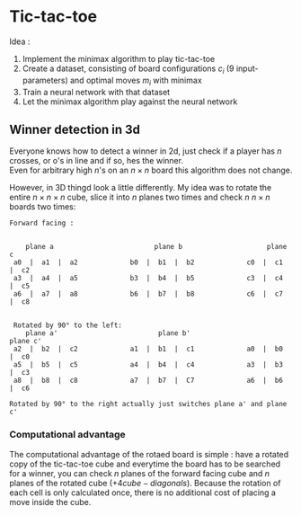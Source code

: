 # Tic-tac-toe

Idea :
1. Implement the minimax algorithm to play tic-tac-toe
2. Create a dataset, consisting of board configurations $c_i$ (9 input-parameters) and optimal moves $m_i$ with minimax 
3. Train a neural network with that dataset
4. Let the minimax algorithm play against the neural network


## Winner detection in 3d

Everyone knows how to detect a winner in 2d, just check if a player has $n$ crosses, or o's in line and if so, hes the winner. <br>
Even for arbitrary high $n$'s on an $n \times n$ board this algorithm does not change.<br>

However, in $3\text{D}$ thingd look a little differently. My idea was to rotate the entire $n \times n\times n$ cube, slice it into $n$ planes two times and check $n$ $n \times n$ boards two times:

```
Forward facing : 


    plane a                         plane b                     plane c
 a0  |  a1  |  a2             b0  |  b1  |  b2             c0  |  c1  |  c2
 a3  |  a4  |  a5             b3  |  b4  |  b5             c3  |  c4  |  c5
 a6  |  a7  |  a8             b6  |  b7  |  b8             c6  |  c7  |  c8 


 Rotated by 90° to the left: 
    plane a'                         plane b'                     plane c'
 a2  |  b2  |  c2             a1  |  b1  |  c1             a0  |  b0  |  c0
 a5  |  b5  |  c5             a4  |  b4  |  c4             a3  |  b3  |  c3
 a8  |  b8  |  c8             a7  |  b7  |  C7             a6  |  b6  |  c6 

Rotated by 90° to the right actually just switches plane a' and plane c'
```

### Computational advantage
The computational advantage of the rotaed board is simple : have a rotated copy of the tic-tac-toe cube and everytime the board
has to be searched for a winner, you can check $n$ planes of the forward facing cube and $n$ planes of the rotated cube ($+4 cube-diagonals$).
Because the rotation of each cell is only calculated once, there is no additional cost of placing a move inside the cube. <br>
